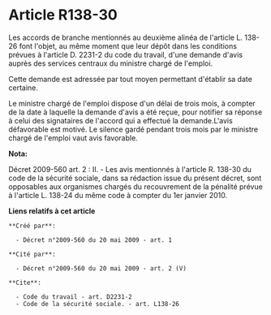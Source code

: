 # Article R138-30

Les accords de branche mentionnés au deuxième alinéa de l'article L. 138-26 font l'objet, au même moment que leur dépôt dans
les conditions prévues à l'article D. 2231-2 du code du travail, d'une demande d'avis auprès des services centraux du
ministre chargé de l'emploi. 

Cette demande est adressée par tout moyen permettant d'établir sa date certaine. 

Le ministre chargé de l'emploi dispose d'un délai de trois mois, à compter de la date à laquelle la demande d'avis a été
reçue, pour notifier sa réponse à celui des signataires de l'accord qui a effectué la demande.L'avis défavorable est motivé.
Le silence gardé pendant trois mois par le ministre chargé de l'emploi vaut avis favorable.

**Nota:**

Décret 2009-560 art. 2 : II. - Les avis mentionnés à l'article R. 138-30 du code de la sécurité sociale, dans sa rédaction
issue du présent décret, sont opposables aux organismes chargés du recouvrement de la pénalité prévue à l'article L. 138-24
du même code à compter du 1er janvier 2010.

**Liens relatifs à cet article**

	**Créé par**:

	  - Décret n°2009-560 du 20 mai 2009 - art. 1

	**Cité par**:

	  - Décret n°2009-560 du 20 mai 2009 - art. 2 (V)

	**Cite**:

	  - Code du travail - art. D2231-2
	  - Code de la sécurité sociale. - art. L138-26

